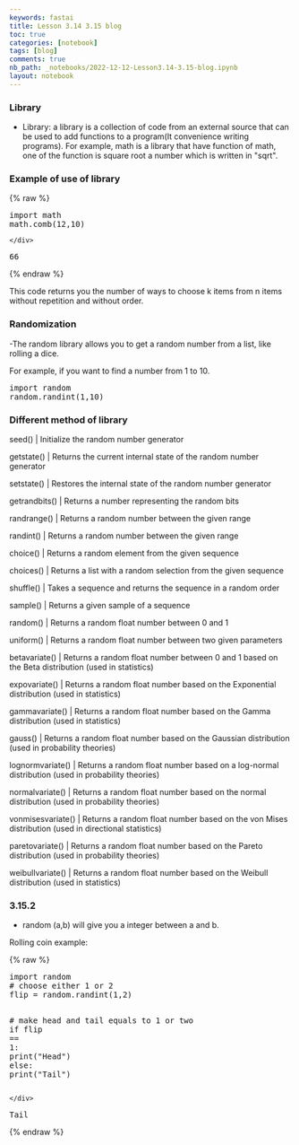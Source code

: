 ```yaml
---
keywords: fastai
title: Lesson 3.14 3.15 blog
toc: true
categories: [notebook]
tags: [blog]
comments: true
nb_path: _notebooks/2022-12-12-Lesson3.14-3.15-blog.ipynb
layout: notebook
---
```


<!--
#################################################
### THIS FILE WAS AUTOGENERATED! DO NOT EDIT! ###
#################################################
# file to edit: _notebooks/2022-12-12-Lesson3.14-3.15-blog.ipynb
-->

<div class="container" id="notebook-container">
        
<div class="cell border-box-sizing text_cell rendered"><div class="inner_cell">
<div class="text_cell_render border-box-sizing rendered_html">
<h3 id="Library">Library<a class="anchor-link" href="#Library"> </a></h3><ul>
<li>Library: a library is a collection of code from an external source that can be used to add functions to a program(It convenience writing programs). For example, math is a library that have function of math, one of the function is square root a number which is written in "sqrt".</li>
</ul>
<h3 id="Example-of-use-of-library">Example of use of library<a class="anchor-link" href="#Example-of-use-of-library"> </a></h3>
</div>
</div>
</div>
    {% raw %}
    
<div class="cell border-box-sizing code_cell rendered">
<div class="input">

<div class="inner_cell">
    <div class="input_area">
<div class=" highlight hl-ipython3"><pre><span></span><span class="kn">import</span> <span class="nn">math</span>
<span class="n">math</span><span class="o">.</span><span class="n">comb</span><span class="p">(</span><span class="mi">12</span><span class="p">,</span><span class="mi">10</span><span class="p">)</span>
</pre></div>

    </div>
</div>
</div>

<div class="output_wrapper">
<div class="output">

<div class="output_area">



<div class="output_text output_subarea output_execute_result">
<pre>66</pre>
</div>

</div>

</div>
</div>

</div>
    {% endraw %}

<div class="cell border-box-sizing text_cell rendered"><div class="inner_cell">
<div class="text_cell_render border-box-sizing rendered_html">
<p>This code returns you the number of ways to choose k items from n items without repetition and without order.</p>

</div>
</div>
</div>
<div class="cell border-box-sizing text_cell rendered"><div class="inner_cell">
<div class="text_cell_render border-box-sizing rendered_html">
<h3 id="Randomization">Randomization<a class="anchor-link" href="#Randomization"> </a></h3><p>-The random library allows you to get a random number from a list, like rolling a dice.</p>
<p>For example, if you want to find a number from 1 to 10.</p>
<div class="highlight"><pre><span></span><span class="kn">import</span> <span class="nn">random</span>
<span class="n">random</span><span class="o">.</span><span class="n">randint</span><span class="p">(</span><span class="mi">1</span><span class="p">,</span><span class="mi">10</span><span class="p">)</span>
</pre></div>

</div>
</div>
</div>
<div class="cell border-box-sizing text_cell rendered"><div class="inner_cell">
<div class="text_cell_render border-box-sizing rendered_html">
<h3 id="Different-method-of-library">Different method of library<a class="anchor-link" href="#Different-method-of-library"> </a></h3><p>seed()            |  Initialize the random number generator</p>
<p>getstate()        |  Returns the current internal state of the random number generator</p>
<p>setstate()        |  Restores the internal state of the random number generator</p>
<p>getrandbits()     |  Returns a number representing the random bits</p>
<p>randrange()       |  Returns a random number between the given range</p>
<p>randint()         |  Returns a random number between the given range</p>
<p>choice()          |  Returns a random element from the given sequence</p>
<p>choices()         |  Returns a list with a random selection from the given sequence</p>
<p>shuffle()         |  Takes a sequence and returns the sequence in a random order</p>
<p>sample()          |  Returns a given sample of a sequence</p>
<p>random()          |  Returns a random float number between 0 and 1</p>
<p>uniform()         |  Returns a random float number between two given parameters</p>
<p>betavariate()     |  Returns a random float number between 0 and 1 based on the Beta distribution (used in statistics)</p>
<p>expovariate()     |  Returns a random float number based on the Exponential distribution (used in statistics)</p>
<p>gammavariate()    |  Returns a random float number based on the Gamma distribution (used in statistics)</p>
<p>gauss()           |  Returns a random float number based on the Gaussian distribution (used in probability theories)</p>
<p>lognormvariate()  |  Returns a random float number based on a log-normal distribution (used in probability theories)</p>
<p>normalvariate()   |  Returns a random float number based on the normal distribution (used in probability theories)</p>
<p>vonmisesvariate() |  Returns a random float number based on the von Mises distribution (used in directional statistics)</p>
<p>paretovariate()   |  Returns a random float number based on the Pareto distribution (used in probability theories)</p>
<p>weibullvariate()  |  Returns a random float number based on the Weibull distribution (used in statistics)</p>

</div>
</div>
</div>
<div class="cell border-box-sizing text_cell rendered"><div class="inner_cell">
<div class="text_cell_render border-box-sizing rendered_html">
<h3 id="3.15.2">3.15.2<a class="anchor-link" href="#3.15.2"> </a></h3><ul>
<li>random (a,b) will give you a integer between a and b.</li>
</ul>
<p>Rolling coin example:</p>

</div>
</div>
</div>
    {% raw %}
    
<div class="cell border-box-sizing code_cell rendered">
<div class="input">

<div class="inner_cell">
    <div class="input_area">
<div class=" highlight hl-ipython3"><pre><span></span><span class="kn">import</span> <span class="nn">random</span>
<span class="c1"># choose either 1 or 2</span>
<span class="n">flip</span> <span class="o">=</span> <span class="n">random</span><span class="o">.</span><span class="n">randint</span><span class="p">(</span><span class="mi">1</span><span class="p">,</span><span class="mi">2</span><span class="p">)</span>

<span class="c1"># make head and tail equals to 1 or two</span>
<span class="k">if</span> <span class="n">flip</span> <span class="o">==</span> <span class="mi">1</span><span class="p">:</span>
    <span class="nb">print</span><span class="p">(</span><span class="s2">&quot;Head&quot;</span><span class="p">)</span>
<span class="k">else</span><span class="p">:</span>
    <span class="nb">print</span><span class="p">(</span><span class="s2">&quot;Tail&quot;</span><span class="p">)</span>
</pre></div>

    </div>
</div>
</div>

<div class="output_wrapper">
<div class="output">

<div class="output_area">

<div class="output_subarea output_stream output_stdout output_text">
<pre>Tail
</pre>
</div>
</div>

</div>
</div>

</div>
    {% endraw %}

</div>
 

